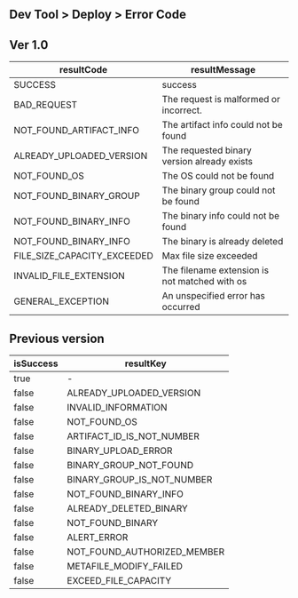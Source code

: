 ## Dev Tool > Deploy > Error Code

## Ver 1.0

| resultCode | resultMessage |
| --------- | --------- |
| SUCCESS | success|
| BAD_REQUEST | The request is malformed or incorrect. |
| NOT_FOUND_ARTIFACT_INFO | The artifact info could not be found |
| ALREADY_UPLOADED_VERSION | The requested binary version already exists |
| NOT_FOUND_OS | The OS could not be found |
| NOT_FOUND_BINARY_GROUP | The binary group could not be found |
| NOT_FOUND_BINARY_INFO | The binary info could not be found |
| NOT_FOUND_BINARY_INFO | The binary is already deleted |
| FILE_SIZE_CAPACITY_EXCEEDED | Max file size exceeded |
| INVALID_FILE_EXTENSION | The filename extension is not matched with os |
| GENERAL_EXCEPTION | An unspecified error has occurred |

## Previous version

| isSuccess | resultKey |
| --------- | --------- |
| true | - |
| false | ALREADY_UPLOADED_VERSION |
| false | INVALID_INFORMATION |
| false | NOT_FOUND_OS |
| false | ARTIFACT_ID_IS_NOT_NUMBER |
| false | BINARY_UPLOAD_ERROR |
| false | BINARY_GROUP_NOT_FOUND |
| false | BINARY_GROUP_IS_NOT_NUMBER |
| false | NOT_FOUND_BINARY_INFO |
| false | ALREADY_DELETED_BINARY |
| false | NOT_FOUND_BINARY |
| false | ALERT_ERROR |
| false | NOT_FOUND_AUTHORIZED_MEMBER |
| false | METAFILE_MODIFY_FAILED |
| false | EXCEED_FILE_CAPACITY |